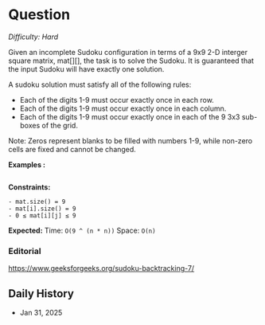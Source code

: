 # Question 

_Difficulty: Hard_

Given an incomplete Sudoku configuration in terms of a 9x9  2-D interger square matrix, mat[][], the task is to solve the Sudoku. It is guaranteed that the input Sudoku will have exactly one solution.

A sudoku solution must satisfy all of the following rules:

- Each of the digits 1-9 must occur exactly once in each row.
- Each of the digits 1-9 must occur exactly once in each column.
- Each of the digits 1-9 must occur exactly once in each of the 9 3x3 sub-boxes of the grid.

Note: Zeros represent blanks to be filled with numbers 1-9, while non-zero cells are fixed and cannot be changed.

**Examples :**
```

```

**Constraints:**
```
- mat.size() = 9
- mat[i].size() = 9
- 0 ≤ mat[i][j] ≤ 9
```

**Expected:**
Time: `O(9 ^ (n * n))`
Space: `O(n)`

### Editorial
https://www.geeksforgeeks.org/sudoku-backtracking-7/

## Daily History
- Jan 31, 2025